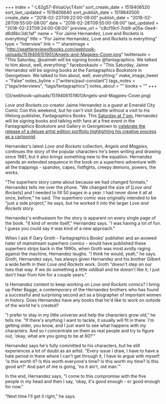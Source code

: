 +++
index = "-L62g57-6VoaUycT4sin"
sort_create_date = 1519406520
sort_last_updated = 1519406640
sort_publish_date = 1519840500
create_date = "2018-02-23T09:22:00-08:00"
publish_date = "2018-02-28T09:55:00-08:00"
date = "2018-02-28T09:55:00-08:00"
last_updated = "2018-02-23T09:24:00-08:00"
preview_url = "c8cf19cf-7cb9-a05a-0ee4-d6d8bc3dc1af"
name = "For Jaime Hernandez, Love and Rockets is everything"
title = "For Jaime Hernandez, Love and Rockets is everything"
type = "Interview"
link = ""
shareimage = "http://seattlereviewofbooks.com/webhook-uploads/1519406151901/Angels-and-Magpies-Cover.png"
twitterauto = "This Saturday, @xaimeh will be signing books @fantagraphics. We talked to him about, well, everything:"
facebookauto = "This Saturday, Jaime Hernandez will be signing books at the Fantagraphics Bookstore in Georgetown. We talked to him about, well, everything:"
make_image_tweet = "False"
notes_byline = ["writers/paul-constant"]
tags_notes = ["tags/interviews", "tags/fantagraphics"]
notes_about = ""
books = ""
+++
<p class="image">![](/webhook-uploads/1519406151901/Angels-and-Magpies-Cover.png)</p>

*Love and Rockets* co-creator Jaime Hernandez is a guest at Emerald City Comic Con this weekend, but he can't visit Seattle without a visit to his lifelong publisher, Fantagraphics Books. This [Saturday at 7 pm](https://www.facebook.com/events/1326701757476176/), Hernandez will be signing books and talking with fans at a free event in the Fantagraphics Bookstore and Gallery in Georgetown to [celebrate the release of a deluxe artist edition portfolio highlighting his creative process as a cartoonist](http://www.fantagraphics.com/fantastudiojaimehernandez/).

Hernandez's latest *Love and Rockets* collection, *Angels and Magpies*, continues the story of the popular characters he's been writing and drawing since 1981, but it also brings something new to the equation. Hernandez spends an extended sequence in the book on a superhero adventure with all the trappings - spandex, capes, fistfights, creepy demons, powers, the works. 

"The superhero story came about because we had changed formats," Hernandez tells me over the phone. "We changed the size of [*Love and Rockets*] and I needed to fill 50 pages in a year. I had never done it all at once, before," he said. The superhero comic was originally intended to be "just a side project," he says, but he worked it into the larger *Love and Rockets* story.

Hernandez's enthusiasm for the story is apparent on every single page of the book. "It kind of wrote itself," Hernandez says. "I was having a lot of fun. I guess you could say it was kind of a new approach." 

When I ask if Gary Groth - Fantagraphics Books' publisher and an avowed hater of mainstream superhero comics - would have published these superhero strips back in the 1990s, when Groth was most avidly raging against the machine, Hernandez laughs. "I think he would, yeah," he says. Groth, Hernandez says, has always given Hernandez and his brother Gilbert a wide berth in their *Love and Rockets* work. Groth "doesn't step on our toes that way. If we do something a little oddball and he doesn't like it, I just don't hear from him for a couple years."

Is Hernandez content to keep working on *Love and Rockets* comics? I bring up Peter Bagge, a contemporary of the Hernandez brothers who has found a successful and surprising second act as a biographer of important women in history. Does Hernandez have any books that he'd like to work on outside of the world he's created?

"I prefer to stay in my little universe and help the characters grow old," he tells me.  "If there's anything I want to tackle, it usually will fit in there. I'm getting older, you know, and I just want to see what happens with my characters. And so I concentrate on them as real people and try to figure out, 'okay, what are you going to be at 60?'"

Hernandez says he's fully committed to his characters, but he still experiences a lot of doubt as an artist. "Every issue I draw, I have to have a hate period in there where I can't get through it. I have to argue with myself: 'is this worth it? Is this worth everyone's time? Is this worth my time? Is this good art?' And part of me is going, 'no it ain't, old man.'"

In the end, Hernandez says, "I come to this compromise with the five people in my head and then I say, 'okay, it's good enough - or good enough for now." 

"Next time I'll get it right," he says.
